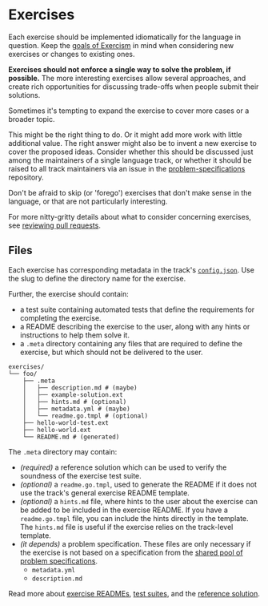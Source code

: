 # Exercises

Each exercise should be implemented idiomatically for the language in question.
Keep the [goals of Exercism][goal] in mind when considering new exercises or changes to existing ones.

**Exercises should not enforce a single way to solve the problem, if possible.** The more interesting exercises allow several approaches, and create rich opportunities for discussing trade-offs when people submit their solutions.

Sometimes it's tempting to expand the exercise to cover more cases or a broader topic.

This might be the right thing to do. Or it might add more work with little additional value. The right answer might also be to invent a new exercise to cover the proposed ideas. Consider whether this should be discussed just among the maintainers of a single language track, or whether it should be raised to all track maintainers via an issue in the [problem-specifications][] repository.

Don't be afraid to skip (or 'forego') exercises that don't make sense in the language, or that are not particularly interesting.

For more nitty-gritty details about what to consider concerning exercises, see [reviewing pull requests](/you-can-help/review-pull-requests.md).

## Files

Each exercise has corresponding metadata in the track's [`config.json`][config-json]. Use the slug to define the directory name for the exercise.

Further, the exercise should contain:

* a test suite containing automated tests that define the requirements for completing the exercise.
* a README describing the exercise to the user, along with any hints or instructions to help them solve it.
* a `.meta` directory containing any files that are required to define the exercise, but which should not be delivered to the user.

```
exercises/
└── foo/
    ├── .meta
    │   ├── description.md # (maybe)
    │   ├── example-solution.ext
    │   ├── hints.md # (optional)
    │   ├── metadata.yml # (maybe)
    │   └── readme.go.tmpl # (optional)
    ├── hello-world-test.ext
    ├── hello-world.ext
    └── README.md # (generated)
```

The `.meta` directory may contain:

* _(required)_ a reference solution which can be used to verify the soundness of the exercise test suite.
* _(optional)_ a `readme.go.tmpl`, used to generate the README if it does not use the track's general exercise README template.
* _(optional)_ a `hints.md` file, where hints to the user about the exercise can be added to be included in the exercise README. If you have a `readme.go.tmpl` file, you can include the hints directly in the template. The `hints.md` file is useful if the exercise relies on the track-level template.
* _(it depends)_ a problem specification. These files are only necessary if the exercise is not based on a specification from the [shared pool of problem specifications][problem-specifications].
  * `metadata.yml`
  * `description.md`

Read more about [exercise READMEs][readmes], [test suites][tests], and the [reference solution][solution].

[problem-specifications]: http://github.com/exercism/problem-specifications
[goal]: /about/goal-of-exercism.md
[config-json]: /language-tracks/configuration/README.md
[readmes]: /language-tracks/exercises/anatomy/readmes.md
[tests]: /language-tracks/exercises/anatomy/test-suites.md
[solution]: /language-tracks/exercises/anatomy/reference-solution.md
